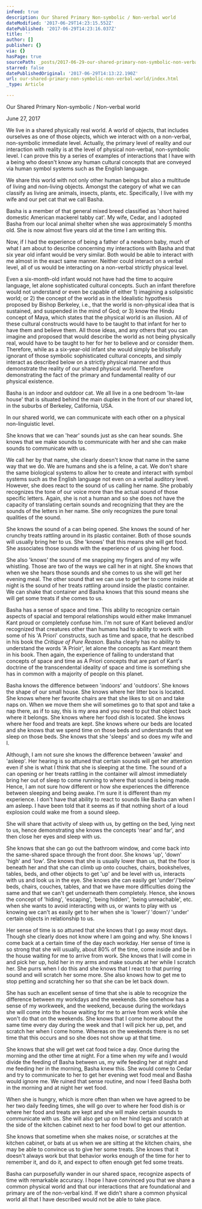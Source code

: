 ```yaml
---
inFeed: true
description: Our Shared Primary Non-symbolic / Non-verbal world
dateModified: '2017-06-29T14:23:15.552Z'
datePublished: '2017-06-29T14:23:16.037Z'
title: ''
author: []
publisher: {}
via: {}
hasPage: true
sourcePath: _posts/2017-06-29-our-shared-primary-non-symbolic-non-verbal-world.md
starred: false
datePublishedOriginal: '2017-06-29T14:13:22.190Z'
url: our-shared-primary-non-symbolic-non-verbal-world/index.html
_type: Article

---
```

Our Shared Primary Non-symbolic / Non-verbal world

June 27, 2017

We live in a shared physically real world. A world of objects, that includes ourselves as one of those objects, which we interact with on a non-verbal, non-symbolic immediate level. Actually, the primary level of reality and our interaction with reality is at the level of physical non-verbal, non-symbolic level. I can prove this by a series of examples of interactions that I have with a being who doesn't know any human cultural concepts that are conveyed via human symbol systems such as the English language.

We share this world with not only other human beings but also a multitude of living and non-living objects. Amongst the category of what we can classify as living are animals, insects, plants, etc. Specifically, I live with my wife and our pet cat that we call Basha.

Basha is a member of that general mixed breed classified as 'short haired domestic American mackerel tabby cat'. My wife, Cedar, and I adopted Basha from our local animal shelter when she was approximately 5 months old. She is now almost five years old at the time I am writing this.

Now, if I had the experience of being a father of a newborn baby, much of what I am about to describe concerning my interactions with Basha and that six year old infant would be very similar. Both would be able to interact with me almost in the exact same manner. Neither could interact on a verbal level, all of us would be interacting on a non-verbal strictly physical level.

Even a six-month-old infant would not have had the time to acquire language, let alone sophisticated cultural concepts. Such an infant therefore would not understand or even be capable of either 1) imagining a solipsistic world; or 2) the concept of the world as in the Idealistic hypothesis proposed by Bishop Berkeley, i.e., that the world is non-physical
idea that is sustained, and suspended in the mind of God; or 3) know the Hindu concept of Maya, which states that the physical world is an illusion. All of these cultural constructs would have to be taught to that infant for her to have them and believe them. All those ideas, and any others that you can imagine and proposed that would describe the world as not being physically real, would have to be taught to her for her to believe and or consider them. Therefore, while as a six-year-old infant she would simply be blissfully ignorant of those symbolic sophisticated cultural concepts, and simply interact as described below on a strictly physical manner and thus demonstrate the reality of our shared physical world. Therefore demonstrating the fact of the primary and fundamental reality of our physical existence.

Basha is an indoor and outdoor cat. We all live in a one bedroom 'In-law house' that is situated behind the main duplex in the front of our shared lot, in the suburbs of Berkeley, California, USA.

In our shared world, we can communicate with each other on a physical non-linguistic level. 

She knows that we can 'hear' sounds just as she can hear sounds. She knows that we make sounds to communicate with her and she can make sounds to communicate with us.

We call her by that name, she clearly doesn't know that name in the same way that we do. We are humans and she is a feline, a cat. We don't share the same biological systems to allow her to create and interact with symbol systems such as the English language not even on a verbal auditory level. However, she does react to the sound of us calling her name. She probably recognizes the tone of our voice more than the actual sound of those
specific letters. Again, she is not a human and so she does not have the capacity of translating certain sounds and recognizing that they are the sounds of the letters in her name. She only recognizes the pure tonal qualities of the sound.

She knows the sound of a can being opened. She knows the sound of her crunchy treats rattling around in its plastic container. Both of those sounds will usually bring her to us. She 'knows' that this means she will get food. She associates those sounds with the experience of us giving her food.

She also 'knows' the sound of me snapping my fingers and of my wife whistling. Those are two of the ways we call her in at night. She knows that when we she hears those sounds and she comes to us she will get her evening meal. The other sound that we can use to get her to come inside at night is the sound of her treats rattling around inside the plastic container. We can shake that container and Basha knows that this sound means she will get some treats if she comes to us.

Basha has a sense of space and time. This ability to recognize certain aspects of spacial and temporal relationships would either make Immanuel Kant proud or completely confuse him. I'm not sure of Kant believed and/or recognized that creatures other than humans had to ability to work with some of his 'A Priori' constructs, such as time and space, that he described in his book the _Critique of Pure Reason_. Basha clearly has no ability to understand the words 'A Prioir', let alone the concepts as Kant meant them in his book. Then again, the experience of failing to understand that concepts of space and time as A Priori concepts that are part of Kant's doctrine of the transcendental ideality
of space and time is something she has in common with a majority of people on this planet.

Basha knows the difference between 'indoors' and 'outdoors'. She knows the shape of our small house. She knows where her litter box is located. She knows where her favorite chairs are that she likes to sit on and take naps on. When we move them she will sometimes go to that spot and take a nap there, as if to say, this is my area and you need to put that object back where it belongs. She knows where her food dish is located. She knows where her food and treats are kept. She knows where our beds are located and she knows that we spend time on those beds and understands that we sleep on those beds. She knows that she 'sleeps' and so does my wife and I.

Although, I am not sure she knows the difference between 'awake' and 'asleep'. Her hearing is so attuned that certain sounds will get her attention even if she is what I think that she is sleeping at the time. The sound of a can opening or her treats rattling in the container will almost immediately bring her out of sleep to come running to where that sound is being made. Hence, I am not sure how different or how she experiences the difference between sleeping and being awake. I'm sure it is different than my experience.
I don't have that ability to react to sounds like Basha can when I am asleep. I have been told that it seems as if that nothing short of a loud explosion could wake me from a sound sleep.

She will share that activity of sleep with us, by getting on the bed, lying next to us, hence demonstrating she knows the concepts 'near' and far', and then close her eyes and sleep with us. 

She knows that she can go out the bathroom window, and come back into the same-shared space through the front door. She knows 'up', 'down' 'high' and 'low'. She knows that she is usually lower than us, that the floor is beneath her and that she can climb up onto couches, chairs, bookshelves, tables, beds, and other objects to get 'up' and be level with us, interacts with us and look us in the eye. She knows she can easily get 'under'/'below' beds, chairs, couches, tables, and that we have more difficulties doing the
same and that we can't get underneath them completely. Hence, she knows the concept of 'hiding', 'escaping', 'being hidden', 'being unreachable', etc. when she wants to avoid interacting with us, or wants to play with us knowing we can't as easily get to her when she is 'lower'/ 'down'/ 'under' certain objects in relationship to us.

Her sense of time is so attuned that she knows that I go away most days. Though she clearly does not know where I am going and why. She knows I come back at a certain time of the day each workday. Her sense of time is so strong that she will usually, about 80% of the time, come inside and be in the house waiting for me to arrive from work. She knows that I will come in and pick her up, hold her in my arms and make sounds at her while I scratch her. She purrs when I do this and she knows that I react to that purring sound
and will scratch her some more. She also knows how to get me to stop petting and scratching her so that she can be let back down.

She has such an excellent sense of time that she is able to recognize the difference between my workdays and the weekends. She somehow has a sense of my workweek, and the weekend, because during the workdays she will come into the house waiting for me to arrive from work while she won't do that on the weekends. She knows that I come home about the same time every day during the week and that I will pick her up, pet, and scratch her when I come home. Whereas on the weekends there is no set time that this occurs and so she does not show up at that time.

She knows that she will get wet cat food twice a day. Once during the morning and the other time at night. For a time when my wife and I would divide the feeding of Basha between us, my wife feeding her at night and me feeding her in the morning, Basha knew this. She would come to Cedar and try to communicate to her to get her evening wet food meal and Basha would ignore me. We ruined that sense routine, and now I feed Basha both in the morning and at night her wet food.

When she is hungry, which is more often than when we have agreed to be her two daily feeding times, she will go over to where her food dish is or where her food and treats are kept and she will make certain sounds to communicate with us. She will also get up on her hind legs and scratch at the side of the kitchen cabinet next to her food bowl to get our attention. 

She knows that sometime when she makes noise, or scratches at the kitchen cabinet, or bats at us when we are sitting at the kitchen chairs, she may be able to convince us to give her some treats. She knows that it doesn't always work but that behavior works enough of the time for her to remember it, and do it, and expect to often enough get fed some treats.

Basha can purposefully wander in our shared space, recognize aspects of time with remarkable accuracy. I hope I have convinced you that we share a common physical world and that our interactions that are foundational and primary are of the non-verbal kind. If we didn't share a common physical world all that I have described would not be able to take place.